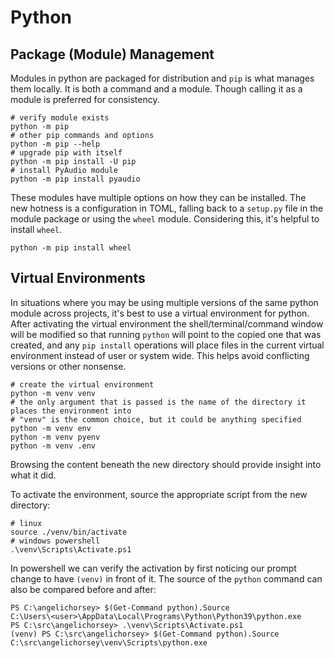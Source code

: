 # Python

## Package (Module) Management
Modules in python are packaged for distribution and `pip` is what manages them locally. It is both a command and a module. Though calling it as a module is preferred for consistency.
```pwsh
# verify module exists
python -m pip
# other pip commands and options
python -m pip --help
# upgrade pip with itself
python -m pip install -U pip
# install PyAudio module
python -m pip install pyaudio
```
These modules have multiple options on how they can be installed. The new hotness is a configuration in TOML, falling back to a `setup.py` file in the module package or using the `wheel` module. Considering this, it's helpful to install `wheel`.
```pwsh
python -m pip install wheel
```

## Virtual Environments
In situations where you may be using multiple versions of the same python module across projects, it's best to use a virtual environment for python. After activating the virtual environment the shell/terminal/command window will be modified so that running `python` will point to the copied one that was created, and any `pip install` operations will place files in the current virtual environment instead of user or system wide. This helps avoid conflicting versions or other nonsense.
```pwsh
# create the virtual environment
python -m venv venv
# the only argument that is passed is the name of the directory it places the environment into
# "venv" is the common choice, but it could be anything specified
python -m venv env
python -m venv pyenv
python -m venv .env
```
Browsing the content beneath the new directory should provide insight into what it did.

To activate the environment, source the appropriate script from the new directory:
```pwsh
# linux
source ./venv/bin/activate
# windows powershell
.\venv\Scripts\Activate.ps1
```

In powershell we can verify the activation by first noticing our prompt change to have `(venv)` in front of it. The source of the `python` command can also be compared before and after:
```pwsh
PS C:\angelichorsey> $(Get-Command python).Source
C:\Users\<user>\AppData\Local\Programs\Python\Python39\python.exe
PS C:\src\angelichorsey> .\venv\Scripts\Activate.ps1
(venv) PS C:\src\angelichorsey> $(Get-Command python).Source
C:\src\angelichorsey\venv\Scripts\python.exe
```
